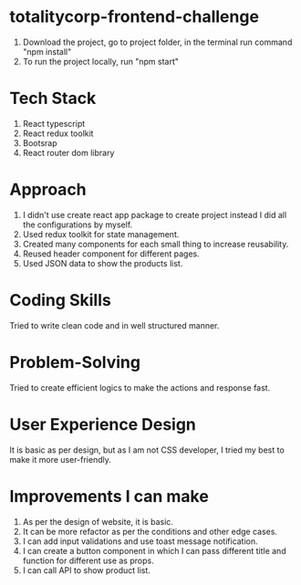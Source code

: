 # totalitycorp-frontend-challenge

1. Download the project, go to project folder, in the terminal run command "npm install"
2. To run the project locally, run "npm start"

# Tech Stack
   1. React typescript
   2. React redux toolkit
   3. Bootsrap
   4. React router dom library
      

# Approach
  1. I didn't use create react app package to create project instead I did all the configurations by myself.
  2. Used redux toolkit for state management.
  3. Created many components for each small thing to increase reusability.
  4. Reused header component for different pages.
  5. Used JSON data to show the products list.
     
  # Coding Skills
  Tried to write clean code and in well structured manner.

  # Problem-Solving
  Tried to create efficient logics to make the actions and response fast.

  # User Experience Design
  It is basic as per design, but as I am not CSS developer, I tried my best to make it more user-friendly.
  
# Improvements I can make
  1. As per the design of website, it is basic.
  2. It can be more refactor as per the conditions and other edge cases.
  3. I can add input validations and use toast message notification.
  4. I can create a button component in which I can pass different title and function for different use as props.
  5. I can call API to show product list.
